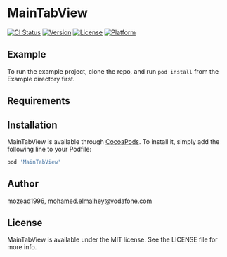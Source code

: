 # MainTabView

[![CI Status](https://img.shields.io/travis/mozead1996/MainTabView.svg?style=flat)](https://travis-ci.org/mozead1996/MainTabView)
[![Version](https://img.shields.io/cocoapods/v/MainTabView.svg?style=flat)](https://cocoapods.org/pods/MainTabView)
[![License](https://img.shields.io/cocoapods/l/MainTabView.svg?style=flat)](https://cocoapods.org/pods/MainTabView)
[![Platform](https://img.shields.io/cocoapods/p/MainTabView.svg?style=flat)](https://cocoapods.org/pods/MainTabView)

## Example

To run the example project, clone the repo, and run `pod install` from the Example directory first.

## Requirements

## Installation

MainTabView is available through [CocoaPods](https://cocoapods.org). To install
it, simply add the following line to your Podfile:

```ruby
pod 'MainTabView'
```

## Author

mozead1996, mohamed.elmalhey@vodafone.com

## License

MainTabView is available under the MIT license. See the LICENSE file for more info.
